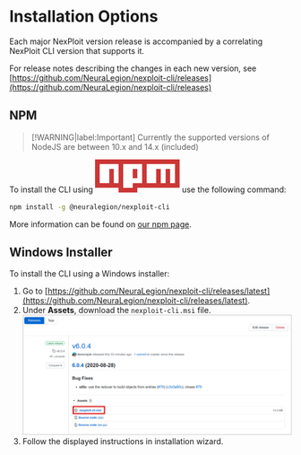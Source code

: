 # Installation Options
Each major NexPloit version release is accompanied by a correlating NexPloit CLI version that supports it.

For release notes describing the changes in each new version, see [https://github.com/NeuraLegion/nexploit-cli/releases](https://github.com/NeuraLegion/nexploit-cli/releases)


## NPM

> [!WARNING|label:Important]
Currently the supported versions of NodeJS are between 10.x and 14.x (included)

To install the CLI using [![npm](media/npm.png ':size=3%')](https://www.npmjs.com/) use the following command:
```bash
npm install -g @neuralegion/nexploit-cli
```
More information can be found on [our npm page](https://www.npmjs.com/package/@neuralegion/nexploit-cli).


## Windows Installer

To install the CLI using a Windows installer:
1. Go to [https://github.com/NeuraLegion/nexploit-cli/releases/latest](https://github.com/NeuraLegion/nexploit-cli/releases/latest).
2. Under **Assets**, download the `nexploit-cli.msi` file.\
![download-msi](media/np-cli-msi.png ':size=45%')
3. Follow the displayed instructions in installation wizard.
